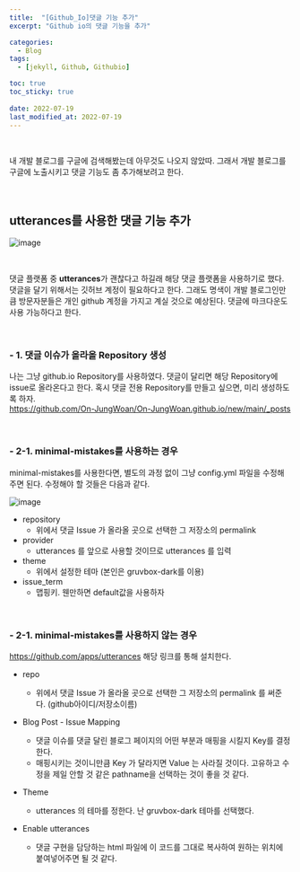 ```yaml
---
title:  "[Github_Io]댓글 기능 추가"
excerpt: "Github io의 댓글 기능을 추가"

categories:
  - Blog
tags:
  - [jekyll, Github, Githubio]

toc: true
toc_sticky: true
 
date: 2022-07-19
last_modified_at: 2022-07-19
---
```


<br>

내 개발 블로그를 구글에 검색해봤는데 아무것도 나오지 않았따. 
그래서 개발 블로그를 구글에 노출시키고 댓글 기능도 좀 추가해보려고 한다.

<br>

## utterances를 사용한 댓글 기능 추가
![image](https://user-images.githubusercontent.com/84084372/179539589-1b54e5a6-3441-4535-bf95-55389139ff76.png)

<br>

댓글 플랫폼 중 **utterances**가 괜찮다고 하길래 해당 댓글 플랫폼을 사용하기로 했다. 
댓글을 달기 위해서는 깃허브 계정이 필요하다고 한다. 
그래도 명색이 개발 블로그인만큼 방문자분들은 개인 github 계정을 가지고 계실 것으로 예상된다. 
댓글에 마크다운도 사용 가능하다고 한다.

<br>

### - **1. 댓글 이슈가 올라올 Repository 생성** <br>
나는 그냥 github.io Repository를 사용하였다. 
댓글이 달리면 해당 Repository에 issue로 올라온다고 한다. 
혹시 댓글 전용 Repository를 만들고 싶으면, 미리 생성하도록 하자. <br>
https://github.com/On-JungWoan/On-JungWoan.github.io/new/main/_posts

<br>


### - **2-1. minimal-mistakes를 사용하는 경우** <br>
minimal-mistakes를 사용한다면, 별도의 과정 없이 그냥 config.yml 파일을 수정해주면 된다. 
수정해야 할 것들은 다음과 같다. <br>

![image](https://user-images.githubusercontent.com/84084372/179542095-812671f7-5280-461a-9a7f-a34a51ba60a9.png) <br>

- repository
  - 위에서 댓글 Issue 가 올라올 곳으로 선택한 그 저장소의 permalink
- provider
  - utterances 를 앞으로 사용할 것이므로 utterances 를 입력
- theme
  - 위에서 설정한 테마 (본인은 gruvbox-dark를 이용)
- issue_term
  - 맵핑키. 웬만하면 default값을 사용하자

<br>

### - **2-1. minimal-mistakes를 사용하지 않는 경우** <br>
https://github.com/apps/utterances
해당 링크를 통해 설치한다.

- repo
  - 위에서 댓글 Issue 가 올라올 곳으로 선택한 그 저장소의 permalink 를 써준다. (github아이디/저장소이름)

- Blog Post - Issue Mapping
  - 댓글 이슈를 댓글 달린 블로그 페이지의 어떤 부분과 매핑을 시킬지 Key를 결정한다.
  - 매핑시키는 것이니만큼 Key 가 달라지면 Value 는 사라질 것이다. 고유하고 수정을 제일 안할 것 같은 pathname을 선택하는 것이 좋을 것 같다.

- Theme
  - utterances 의 테마를 정한다. 난 gruvbox-dark 테마를 선택했다.

- Enable utterances
  - 댓글 구현을 담당하는 html 파일에 이 코드를 그대로 복사하여 원하는 위치에 붙여넣어주면 될 것 같다.
